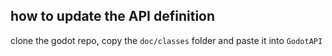 ## how to update the API definition
clone the godot repo, copy the ```doc/classes``` folder and paste it into ```GodotAPI```